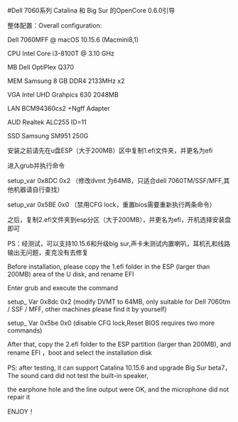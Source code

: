 #Dell 7060系列 Catalina 和 Big Sur 的OpenCore 0.6.0引导

整体配置：Overall configuration:

Dell 7060MFF @ macOS 10.15.6 (Macmini8,1)

CPU 	Intel Core i3-8100T @ 3.10 GHz

MB	Dell OptiPlex Q370

MEM	Samsung 8 GB DDR4 2133MHz x2

VGA	Intel UHD Grahpics 630 2048MB

LAN	BCM94360cs2 +Ngff Adapter

AUD	Realtek ALC255 ID=11

SSD	Samsung SM951 250G


安装之前请先在u盘ESP（大于200MB）区中复制1.efi文件夹，并更名为efi

进入grub并执行命令

setup_var 0x8DC 0x2  （修改dvmt 为64MB，只适合dell 7060TM/SSF/MFF,其他机器请自行查找） 

setup_var 0x5BE 0x0  （禁用CFG lock，重置bios需要重新执行两条命令）

之后，复制2.efi文件夹到esp分区（大于200MB），并更名为efi，开机选择安装盘即可

PS：经测试，可以支持10.15.6和升级big sur,声卡未测试内置喇叭，耳机孔和线路输出无问题，麦克没有去修复



Before installation, please copy the 1.efi folder in the ESP (larger than 200MB) area of the U disk, and rename EFI

Enter grub and execute the command

setup_ Var 0x8dc 0x2 (modify DVMT to 64MB, only suitable for Dell 7060tm / SSF / MFF, other machines please find it by yourself)

setup_ Var 0x5be 0x0 (disable CFG lock,Reset BIOS requires two more commands)

After that, copy the 2.efi folder to the ESP partition (larger than 200MB), and rename EFI ，boot and select the installation disk

PS: after testing, it can support Catalina 10.15.6 and upgrade Big Sur beta7，The sound card did not test the built-in speaker, 

the earphone hole and the line output were OK, and the microphone did not repair it

ENJOY！
